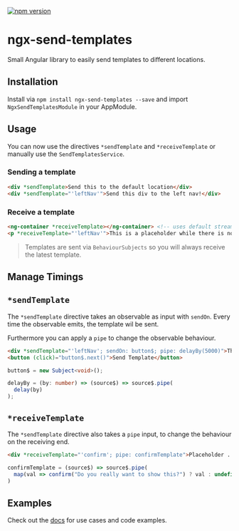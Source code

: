 [![npm version](https://badge.fury.io/js/ngx-send-templates.svg)](https://badge.fury.io/js/ngx-send-templates) 

# ngx-send-templates

Small Angular library to easily send templates to different locations.

## Installation

Install via `npm install ngx-send-templates --save` and import `NgxSendTemplatesModule` in your AppModule.

## Usage

You can now use the directives `*sendTemplate` and `*receiveTemplate` or manually use the `SendTemplatesService`.

### Sending a template

```html
<div *sendTemplate>Send this to the default location</div>
<div *sendTemplate="'leftNav'">Send this div to the left nav!</div>
```

### Receive a template

```html
<ng-container *receiveTemplate></ng-container> <!-- uses default stream -->
<p *receiveTemplate="'leftNav'">This is a placeholder while there is no template!</p>
```

> Templates are sent via `BehaviourSubjects` so you will always receive the latest template.

## Manage Timings

## `*sendTemplate`

The `*sendTemplate` directive takes an observable as input with `sendOn`. Every time the observable emits, the template wil be sent.

Furthermore you can apply a `pipe` to change the observable behaviour.

```html
<div *sendTemplate="'leftNav'; sendOn: button$; pipe: delayBy(5000)">This will be sent 5s after the button was clicked.</div>
<button (click)="button$.next()">Send Template</button>
```

```typescript
button$ = new Subject<void>();

delayBy = (by: number) => (source$) => source$.pipe(
  delay(by)
);
```

## `*receiveTemplate`

The `*sendTemplate` directive also takes a `pipe` input, to change the behaviour on the receiving end.

```html
<div *receiveTemplate="'confirm'; pipe: confirmTemplate">Placeholder ...</div>
```

```typescript
confirmTemplate = (source$) => source$.pipe(
  map(val => confirm("Do you really want to show this?") ? val : undefined)
)
```

## Examples

Check out the [docs](https://janmalch.github.io/ngx-send-templates/) for use cases and code examples.
